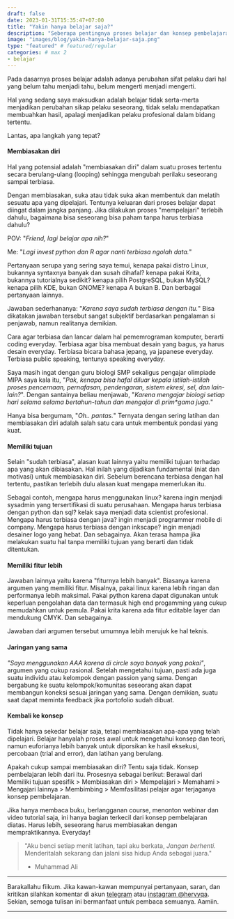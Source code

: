 ```yaml
---
draft: false
date: 2023-01-31T15:35:47+07:00
title: "Yakin hanya belajar saja?"
description: "Seberapa pentingnya proses belajar dan konsep pembelajaran."
image: "images/blog/yakin-hanya-belajar-saja.png"
type: "featured" # featured/regular
categories: # max 2
- belajar
---
```


Pada dasarnya proses belajar adalah adanya perubahan sifat pelaku dari hal yang
belum tahu menjadi tahu, belum mengerti menjadi mengerti.

Hal yang sedang saya maksudkan adalah belajar tidak serta-merta menjadikan
perubahan sikap pelaku seseorang, tidak selalu mendapatkan membuahkan hasil,
apalagi menjadikan pelaku profesional dalam bidang tertentu.

Lantas, apa langkah yang tepat?

#### Membiasakan diri

Hal yang potensial adalah "membiasakan diri" dalam suatu proses tertentu secara
berulang-ulang (looping) sehingga mengubah perilaku seseorang sampai terbiasa.

Dengan membiasakan, suka atau tidak suka akan membentuk dan melatih sesuatu apa
yang dipelajari. Tentunya keluaran dari proses belajar dapat diingat dalam
jangka panjang. Jika dilakukan proses "mempelajari" terlebih dahulu, bagaimana
bisa seseorang bisa paham tanpa harus terbiasa dahulu?

POV: "_Friend, lagi belajar apa nih?_"

Me: "_Lagi invest python dan R agar nanti terbiasa ngolah data._"

Pertanyaan serupa yang sering saya temui, kenapa pakai distro Linux, bukannya
syntaxnya banyak dan susah dihafal? kenapa pakai Krita, bukannya tutorialnya
sedikit? kenapa pilih PostgreSQL, bukan MySQL? kenapa pilih KDE, bukan GNOME?
kenapa A bukan B. Dan berbagai pertanyaan lainnya.

Jawaban sederhananya: "_Karena saya sudah terbiasa dengan itu._" Bisa dikatakan
jawaban tersebut sangat subjektif berdasarkan pengalaman si penjawab, namun
realitanya demikian.

Cara agar terbiasa dan lancar dalam hal pememrograman komputer, berarti coding
everyday. Terbiasa agar bisa membuat desain yang bagus, ya harus desain
everyday. Terbiasa bicara bahasa jepang, ya japanese everyday. Terbiasa public
speaking, tentunya speaking everyday.

Saya masih ingat dengan guru biologi SMP sekaligus pengajar olimpiade MIPA saya
kala itu, "_Pak, kenapa bisa hafal diluar kepala istilah-istilah proses
pencernaan, pernafasan, pendengaran, sistem ekresi, sel, dan lain-lain?_".
Dengan santainya beliau menjawab, "_Karena mengajar biologi setiap hari selama
selama bertahun-tahun dan mengajar di prim*gama juga._"

Hanya bisa bergumam, "_Oh.. pantas._" Ternyata dengan sering latihan dan
membiasakan diri adalah salah satu cara untuk membentuk pondasi yang kuat.

#### Memiliki tujuan

Selain "sudah terbiasa", alasan kuat lainnya yaitu memiliki tujuan terhadap apa
yang akan dibiasakan. Hal inilah yang dijadikan fundamental (niat dan motivasi)
untuk membiasakan diri. Sebelum berencana terbiasa dengan hal tertentu, pastikan
terlebih dulu alasan kuat mengapa memerlukan itu.

Sebagai contoh, mengapa harus menggunakan linux? karena ingin menjadi sysadmin
yang tersertifikasi di suatu perusahaan. Mengapa harus terbiasa dengan python
dan sql? kelak saya menjadi data scientist profesional. Mengapa harus terbiasa
dengan java? ingin menjadi programmer mobile di company. Mengapa harus terbiasa
dengan inkscape? ingin menjadi desainer logo yang hebat. Dan sebagainya. Akan
terasa hampa jika melakukan suatu hal tanpa memiliki tujuan yang berarti dan
tidak ditentukan.

#### Memiliki fitur lebih

Jawaban lainnya yaitu karena "fiturnya lebih banyak". Biasanya karena argumen
yang memiliki fitur. Misalnya, pakai linux karena lebih ringan dan performanya
lebih maksimal. Pakai python karena dapat digunakan untuk keperluan pengolahan
data dan termasuk high end progamming yang cukup memudahkan untuk pemula. Pakai
krita karena ada fitur editable layer dan mendukung CMYK. Dan sebagainya.

Jawaban dari argumen tersebut umumnya lebih merujuk ke hal teknis.

#### Jaringan yang sama

_"Saya menggunakan AAA karena di circle saya banyak yang pakai"_, argumen yang
cukup rasional. Setelah mengetahui tujuan, pasti ada juga suatu individu atau
kelompok dengan passion yang sama. Dengan bergabung ke suatu kelompok/komunitas
seseorang akan dapat membangun koneksi sesuai jaringan yang sama. Dengan
demikian, suatu saat dapat meminta feedback jika portofolio sudah dibuat.

#### Kembali ke konsep

Tidak hanya sekedar belajar saja, tetapi membiasakan apa-apa yang telah
dipelajari. Belajar hanyalah proses awal untuk mengetahui konsep dan teori,
namun euforianya lebih banyak untuk diporsikan ke hasil eksekusi, percobaan
(trial and error), dan latihan yang berulang.

Apakah cukup sampai membiasakan diri? Tentu saja tidak. Konsep pembelajaran
lebih dari itu. Prosesnya sebagai berikut: Berawal dari Memiliki tujuan
spesifik > Membiasakan diri > Mempelajari > Memahami > Mengajari lainnya >
Membimbing > Memfasilitasi pelajar agar terjaganya konsep pembelajaran.

Jika hanya membaca buku, berlangganan course, menonton webinar dan video tutorial saja,
ini hanya bagian terkecil dari konsep pembelajaran diatas.
Harus lebih, seseorang harus membiasakan dengan mempraktikannya. Everyday!

> "Aku benci setiap menit latihan, tapi aku berkata, _Jangan berhenti._
> Menderitalah sekarang dan jalani sisa hidup Anda sebagai juara."
> - Muhammad Ali

***

Barakallahu fiikum. Jika kawan-kawan mempunyai pertanyaan, saran, dan kritikan silahkan komentar di akun [telegram](https://t.me/hervyqa) atau [instagram @hervyqa](https://instagram.com/hervyqa). Sekian, semoga tulisan ini bermanfaat untuk pembaca semuanya. Aamiin.

***
